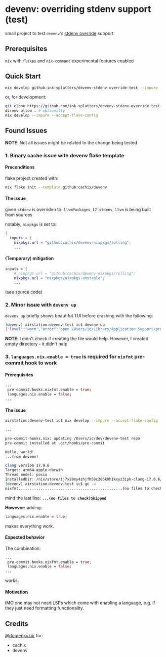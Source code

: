 # devenv: overriding stdenv support (test)

small project to test `devenv`'s [stdenv override](https://github.com/cachix/devenv/commit/a72055d4b3588cea2dcf08163a3be5781e838a72) support

## Prerequisites

`nix` with `flakes` and `nix-command` experimental features enabled

## Quick Start

```sh
nix develop github:ink-splatters/devenv-stdenv-override-test --impure --accept-flake-config
```

or, for development:

```sh
git clone https://github.com/ink-splatters/devenv-stdenv-override-test.git && devenv-stdenv-override-test
direnv allow . # optionally
nix develop --impure --accept-flake-config
```

## Found Issues

**NOTE**: Not all issues might be related to the change being tested

### 1. Binary cache issue with devenv flake template

#### Preconditions

flake project created with:

```sh
nix flake init --template github:cachix/devenv
```

#### The issue

given `stdenv` is overriden to: `llvmPackages_17.stdenv`, `llvm` is being built from sources

notably, `nixpkgs` is set to:

```nix
{
  inputs = {
    nixpkgs.url = "github:cachix/devenv-nixpkgs/rolling";
    ...
```

#### (Temporary) mitigation

```nix
inputs = {
    # nixpkgs.url = "github:cachix/devenv-nixpkgs/rolling";
    nixpkgs.url = "nixpkgs/nixpkgs-unstable";
    ...
```

(see source code)

### 2. Minor issue with `devenv up`

`devenv up` briefly shows beautiful TUI before crashing with the following:

```sh
(devenv) airstation:devenv-test ic$ devenv up
{"level":"warn","error":"open /Users/ic/Library/Application Support/process-compose/settings.yaml: no such file or directory","time":"2024-04-02T10:23:49+02:00","message":"Error reading settings file /Users/ic/Library/Application Support/process-compose/settings.yaml"}
```

**NOTE**: I didn't check if creating the file would help. However, I created empty directory - it didn't help

### 3. `languages.nix.enable = true` is required for `nixfmt` pre-commit hook to work

#### Prerequisites

```nix
...
 pre-commit.hooks.nixfmt.enable = true;
 languages.nix.enable = false;
...
```

#### The issue

```sh
airstation:devenv-test ic$ nix develop --impure --accept-flake-config

...

pre-commit-hooks.nix: updating /Users/ic/dev/devenv-test repo
pre-commit installed at .git/hooks/pre-commit

Hello, world!
...from devenv!

clang version 17.0.6
Target: arm64-apple-darwin
Thread model: posix
InstalledDir: /nix/store/ij7x28my4zhjfh59c286k9h1kxyz3ipk-clang-17.0.6/bin
(devenv) airstation:devenv-test ic$ gc -a
nixfmt...............................................(no files to check)Skipped
```

mind the last line: **`...(no files to check)Skipped`**

**However:** adding:

```nix
languages.nix.enable = true;
```

makes everything work.

#### Expected behavior

The combination:

```nix
...
 pre-commit.hooks.nixfmt.enable = true;
 languages.nix.enable = false;
...
```

works.

#### Motivation

IMO one may not need LSPs which come with enabling a language, e.g. if they just need formatting functionality.

## Credits

[@domenkozar](https://github.com/domenkozar) for:

- cachix
- devenv
